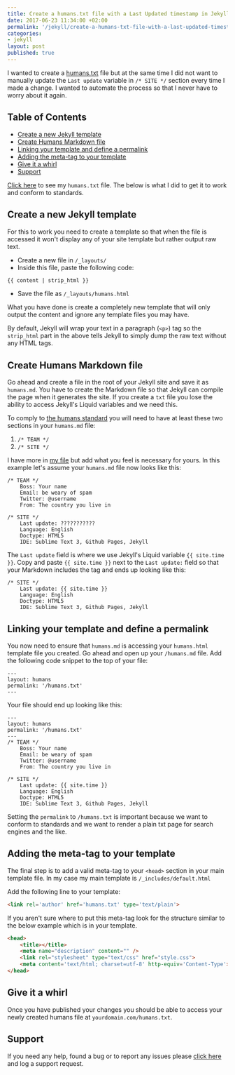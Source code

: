 ```yaml
---
title: Create a humans.txt file with a Last Updated timestamp in Jekyll
date: 2017-06-23 11:34:00 +02:00
permalink: '/jekyll/create-a-humans-txt-file-with-a-last-updated-timestamp-in-jekyll/'
categories:
- jekyll
layout: post
published: true
---
```


I wanted to create a [humans.txt][humans] file but at the same time I did not want to manually update the `Last update` variable in `/* SITE */` section every time I made a change. I wanted to automate the process so that I never have to worry about it again. 

## Table of Contents
<!-- MarkdownTOC -->

- [Create a new Jekyll template](#create-a-new-jekyll-template)
- [Create Humans Markdown file](#create-humans-markdown-file)
- [Linking your template and define a permalink](#linking-your-template-and-define-a-permalink)
- [Adding the meta-tag to your template](#adding-the-meta-tag-to-your-template)
- [Give it a whirl](#give-it-a-whirl)
- [Support](#support)

<!-- /MarkdownTOC -->

[Click here][my-humans] to see my `humans.txt` file. The below is what I did to get it to work and conform to standards.

## Create a new Jekyll template
For this to work you need to create a template so that when the file is accessed it won't display any of your site template but rather output raw text.

* Create a new file in `/_layouts/`
* Inside this file, paste the following code:
```html
{{ content | strip_html }}
```
* Save the file as `/_layouts/humans.html`

What you have done is create a completely new template that will only output the content and ignore any template files you may have. 

By default, Jekyll will wrap your text in a paragraph (`<p>`) tag so the `strip_html` part in the above tells Jekyll to simply dump the raw text without any HTML tags. 

## Create Humans Markdown file
Go ahead and create a file in the root of your Jekyll site and save it as `humans.md`. You have to create the Markdown file so that Jekyll can compile the page when it generates the site. If you create a `txt` file you lose the ability to access Jekyll's Liquid variables and we need this.

To comply to [the humans standard][standard] you will need to have at least these two sections in your `humans.md` file:
 1. `/* TEAM */`
 2. `/* SITE */`

I have more in [my file][my-humans] but add what you feel is necessary for yours. In this example let's assume your `humans.md` file now looks like this:
```
/* TEAM */
    Boss: Your name
    Email: be weary of spam
    Twitter: @username
    From: The country you live in

/* SITE */
    Last update: ???????????
    Language: English
    Doctype: HTML5
    IDE: Sublime Text 3, Github Pages, Jekyll
```
The `Last update` field is where we use Jekyll's Liquid variable `{{ site.time }}`. Copy and paste `{{ site.time }}` next to the `Last update:` field so that your Markdown includes the tag and ends up looking like this:
```
/* SITE */
    Last update: {{ site.time }}
    Language: English
    Doctype: HTML5
    IDE: Sublime Text 3, Github Pages, Jekyll
```

## Linking your template and define a permalink
You now need to ensure that `humans.md` is accessing your `humans.html` template file you created. Go ahead and open up your `/humans.md` file. Add the following code snippet to the top of your file:

```
---
layout: humans
permalink: '/humans.txt'
---
```
Your file should end up looking like this:

```
---
layout: humans
permalink: '/humans.txt'
---
/* TEAM */
    Boss: Your name
    Email: be weary of spam
    Twitter: @username
    From: The country you live in

/* SITE */
    Last update: {{ site.time }}
    Language: English
    Doctype: HTML5
    IDE: Sublime Text 3, Github Pages, Jekyll
```
Setting the `permalink` to `/humans.txt` is important because we want to conform to standards and we want to render a plain txt page for search engines and the like.

## Adding the meta-tag to your template
The final step is to add a valid meta-tag to your `<head>` section in your main template file. In my case my main template is `/_includes/default.html`

Add the following line to your template:
```html
<link rel='author' href='humans.txt' type='text/plain'>
```

If you aren't sure where to put this meta-tag look for the structure similar to the below example which is in your template.
```html
<head>
    <title></title>
    <meta name="description" content="" />
    <link rel="stylesheet" type="text/css" href="style.css">
    <meta content='text/html; charset=utf-8' http-equiv='Content-Type'>
</head>
```

## Give it a whirl 
Once you have published your changes you should be able to access your newly created humans file at `yourdomain.com/humans.txt`.

## Support
If you need any help, found a bug or to report any issues please [click here][support] and log a support request. 

[my-humans]: /humans.txt
[humans]: http://humanstxt.org
[standard]: http://humanstxt.org/Standard.html
[support]: https://github.com/justinhartman/howto/issues/new
